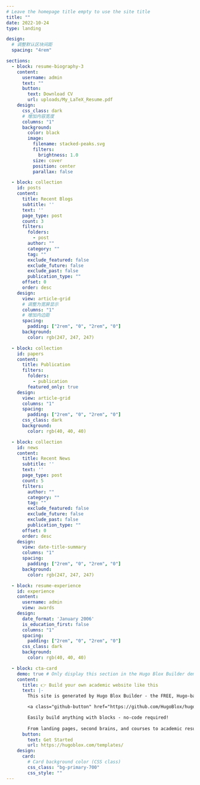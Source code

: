 ```yaml
---
# Leave the homepage title empty to use the site title
title: ""
date: 2022-10-24
type: landing

design:
  # 调整默认区块间距
  spacing: "4rem"

sections:
  - block: resume-biography-3
    content:
      username: admin
      text: ""
      button:
        text: Download CV
        url: uploads/My_LaTeX_Resume.pdf
    design:
      css_class: dark
      # 增加内容宽度
      columns: "1"
      background:
        color: black
        image:
          filename: stacked-peaks.svg
          filters:
            brightness: 1.0
          size: cover
          position: center
          parallax: false

  - block: collection
    id: posts
    content:
      title: Recent Blogs
      subtitle: ''
      text: ''
      page_type: post
      count: 3
      filters:
        folders:
          - post
        author: ""
        category: ""
        tag: ""
        exclude_featured: false
        exclude_future: false
        exclude_past: false
        publication_type: ""
      offset: 0
      order: desc
    design:
      view: article-grid
      # 调整为宽屏显示
      columns: "1"
      # 增加内边距
      spacing:
        padding: ["2rem", "0", "2rem", "0"]
      background:
        color: rgb(247, 247, 247)

  - block: collection
    id: papers
    content:
      title: Publication
      filters:
        folders:
          - publication
        featured_only: true
    design:
      view: article-grid
      columns: "1"
      spacing:
        padding: ["2rem", "0", "2rem", "0"]
      css_class: dark
      background:
        color: rgb(40, 40, 40)

  - block: collection
    id: news
    content:
      title: Recent News
      subtitle: ''
      text: ''
      page_type: post
      count: 5
      filters:
        author: ""
        category: ""
        tag: ""
        exclude_featured: false
        exclude_future: false
        exclude_past: false
        publication_type: ""
      offset: 0
      order: desc
    design:
      view: date-title-summary
      columns: "1"
      spacing:
        padding: ["2rem", "0", "2rem", "0"]
      background:
        color: rgb(247, 247, 247)

  - block: resume-experience
    id: experience
    content:
      username: admin
      view: awards
    design:
      date_format: 'January 2006'
      is_education_first: false
      columns: "1"
      spacing:
        padding: ["2rem", "0", "2rem", "0"]
      css_class: dark
      background:
        color: rgb(40, 40, 40)

  - block: cta-card
    demo: true # Only display this section in the Hugo Blox Builder demo site
    content:
      title: 👉 Build your own academic website like this
      text: |-
        This site is generated by Hugo Blox Builder - the FREE, Hugo-based open source website builder trusted by 250,000+ academics like you.

        <a class="github-button" href="https://github.com/HugoBlox/hugo-blox-builder" data-color-scheme="no-preference: light; light: light; dark: dark;" data-icon="octicon-star" data-size="large" data-show-count="true" aria-label="Star HugoBlox/hugo-blox-builder on GitHub">Star</a>

        Easily build anything with blocks - no-code required!
        
        From landing pages, second brains, and courses to academic resumés, conferences, and tech blogs.
      button:
        text: Get Started
        url: https://hugoblox.com/templates/
    design:
      card:
        # Card background color (CSS class)
        css_class: "bg-primary-700"
        css_style: ""
---
```

